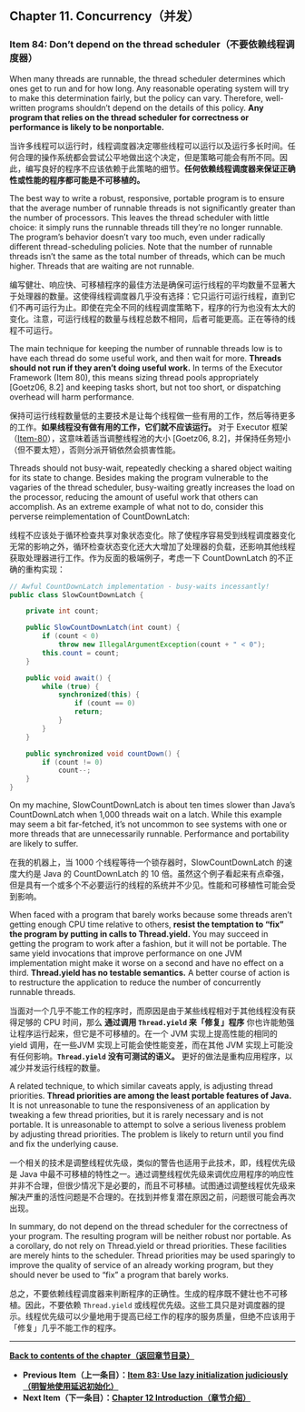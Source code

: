 ## Chapter 11. Concurrency（并发）

### Item 84: Don’t depend on the thread scheduler（不要依赖线程调度器）

When many threads are runnable, the thread scheduler determines which ones get to run and for how long. Any reasonable operating system will try to make this determination fairly, but the policy can vary. Therefore, well-written programs shouldn’t depend on the details of this policy. **Any program that relies on the thread scheduler for correctness or performance is likely to be nonportable.**

当许多线程可以运行时，线程调度器决定哪些线程可以运行以及运行多长时间。任何合理的操作系统都会尝试公平地做出这个决定，但是策略可能会有所不同。因此，编写良好的程序不应该依赖于此策略的细节。**任何依赖线程调度器来保证正确性或性能的程序都可能是不可移植的。**

The best way to write a robust, responsive, portable program is to ensure that the average number of runnable threads is not significantly greater than the number of processors. This leaves the thread scheduler with little choice: it simply runs the runnable threads till they’re no longer runnable. The program’s behavior doesn’t vary too much, even under radically different thread-scheduling policies. Note that the number of runnable threads isn’t the same as the total number of threads, which can be much higher. Threads that are waiting are not runnable.

编写健壮、响应快、可移植程序的最佳方法是确保可运行线程的平均数量不显著大于处理器的数量。这使得线程调度器几乎没有选择：它只运行可运行线程，直到它们不再可运行为止。即使在完全不同的线程调度策略下，程序的行为也没有太大的变化。注意，可运行线程的数量与线程总数不相同，后者可能更高。正在等待的线程不可运行。

The main technique for keeping the number of runnable threads low is to have each thread do some useful work, and then wait for more. **Threads should not run if they aren’t doing useful work.** In terms of the Executor Framework (Item 80), this means sizing thread pools appropriately [Goetz06, 8.2] and keeping tasks short, but not too short, or dispatching overhead will harm performance.

保持可运行线程数量低的主要技术是让每个线程做一些有用的工作，然后等待更多的工作。**如果线程没有做有用的工作，它们就不应该运行。** 对于 Executor 框架（[Item-80](/Chapter-11/Chapter-11-Item-80-Prefer-executors,-tasks,-and-streams-to-threads.md)），这意味着适当调整线程池的大小 [Goetz06, 8.2]，并保持任务短小（但不要太短），否则分派开销依然会损害性能。

Threads should not busy-wait, repeatedly checking a shared object waiting for its state to change. Besides making the program vulnerable to the vagaries of the thread scheduler, busy-waiting greatly increases the load on the processor, reducing the amount of useful work that others can accomplish. As an extreme example of what not to do, consider this perverse reimplementation of CountDownLatch:

线程不应该处于循环检查共享对象状态变化。除了使程序容易受到线程调度器变化无常的影响之外，循环检查状态变化还大大增加了处理器的负载，还影响其他线程获取处理器进行工作。作为反面的极端例子，考虑一下 CountDownLatch 的不正确的重构实现：

```java
// Awful CountDownLatch implementation - busy-waits incessantly!
public class SlowCountDownLatch {

    private int count;

    public SlowCountDownLatch(int count) {
        if (count < 0)
            throw new IllegalArgumentException(count + " < 0");
        this.count = count;
    }

    public void await() {
        while (true) {
            synchronized(this) {
                if (count == 0)
                return;
            }
        }
    }

    public synchronized void countDown() {
        if (count != 0)
            count--;
    }
}
```

On my machine, SlowCountDownLatch is about ten times slower than Java’s CountDownLatch when 1,000 threads wait on a latch. While this example may seem a bit far-fetched, it’s not uncommon to see systems with one or more threads that are unnecessarily runnable. Performance and portability are likely to suffer.

在我的机器上，当 1000 个线程等待一个锁存器时，SlowCountDownLatch 的速度大约是 Java 的 CountDownLatch 的 10 倍。虽然这个例子看起来有点牵强，但是具有一个或多个不必要运行的线程的系统并不少见。性能和可移植性可能会受到影响。

When faced with a program that barely works because some threads aren’t getting enough CPU time relative to others, **resist the temptation to “fix” the program by putting in calls to Thread.yield.** You may succeed in getting the program to work after a fashion, but it will not be portable. The same yield invocations that improve performance on one JVM implementation might make it worse on a second and have no effect on a third. **Thread.yield has no testable semantics.** A better course of action is to restructure the application to reduce the number of concurrently runnable threads.

当面对一个几乎不能工作的程序时，而原因是由于某些线程相对于其他线程没有获得足够的 CPU 时间，那么 **通过调用 `Thread.yield` 来「修复」程序** 你也许能勉强让程序运行起来，但它是不可移植的。在一个 JVM 实现上提高性能的相同的 yield 调用，在一些JVM 实现上可能会使性能变差，而在其他 JVM 实现上可能没有任何影响。**`Thread.yield` 没有可测试的语义。** 更好的做法是重构应用程序，以减少并发运行线程的数量。

A related technique, to which similar caveats apply, is adjusting thread priorities. **Thread priorities are among the least portable features of Java.** It is not unreasonable to tune the responsiveness of an application by tweaking a few thread priorities, but it is rarely necessary and is not portable. It is unreasonable to attempt to solve a serious liveness problem by adjusting thread priorities. The problem is likely to return until you find and fix the underlying cause.

一个相关的技术是调整线程优先级，类似的警告也适用于此技术，即，线程优先级是 Java 中最不可移植的特性之一。通过调整线程优先级来调优应用程序的响应性并非不合理，但很少情况下是必要的，而且不可移植。试图通过调整线程优先级来解决严重的活性问题是不合理的。在找到并修复潜在原因之前，问题很可能会再次出现。

In summary, do not depend on the thread scheduler for the correctness of your program. The resulting program will be neither robust nor portable. As a corollary, do not rely on Thread.yield or thread priorities. These facilities are merely hints to the scheduler. Thread priorities may be used sparingly to improve the quality of service of an already working program, but they should never be used to “fix” a program that barely works.

总之，不要依赖线程调度器来判断程序的正确性。生成的程序既不健壮也不可移植。因此，不要依赖 `Thread.yield` 或线程优先级。这些工具只是对调度器的提示。线程优先级可以少量地用于提高已经工作的程序的服务质量，但绝不应该用于「修复」几乎不能工作的程序。

---
**[Back to contents of the chapter（返回章节目录）](/Chapter-11/Chapter-11-Introduction.md)**
- **Previous Item（上一条目）：[Item 83: Use lazy initialization judiciously（明智地使用延迟初始化）](/Chapter-11/Chapter-11-Item-83-Use-lazy-initialization-judiciously.md)**
- **Next Item（下一条目）：[Chapter 12 Introduction（章节介绍）](/Chapter-12/Chapter-12-Introduction.md)**
